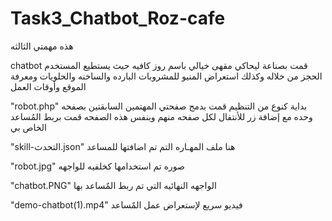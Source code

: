 # Task3_Chatbot_Roz-cafe
هذه مهمتي الثالثه

chatbot قمت بصناعة
ليحاكي مقهى خيالي باسم روز كافيه
حيث يستطيع المستخدم الحجز من خلاله وكذلك
استعراض المنيو للمشروبات البارده والساخنه والحلويات
ومعرفة الموقع وأوقات العمل 


"robot.php"
بداية كنوع من التنظيم قمت بدمج صفحتي المهتمين السابقتين
بصفحه وحده مع إضافة زر للأنتفال لكل صفحه منهم
وبنفس هذه الصفحه قمت بربط المُساعد الخاص بي

"skill-التحدث.json"
هنا ملف المهـاره  التم تم اضافتها للمساعد

"robot.jpg"
صوره تم استخدامها كخلفيه للواجهه


"chatbot.PNG"
الواجهه النهائيه التي تم ربط المٌساعد بها

"demo-chatbot(1).mp4"
فيديو سريع لإستعراض عمل المٌساعد
